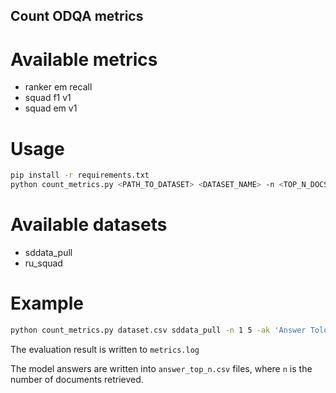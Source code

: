 ## Count ODQA metrics

# Available metrics

* ranker em recall
* squad f1 v1
* squad em v1

# Usage

```bash
pip install -r requirements.txt
python count_metrics.py <PATH_TO_DATASET> <DATASET_NAME> -n <TOP_N_DOCS_RANGE> -ak <ANSWER_KEY>
```

# Available datasets

* sddata_pull
* ru_squad

# Example
```bash
python count_metrics.py dataset.csv sddata_pull -n 1 5 -ak 'Answer Toloker 1'
```

The evaluation result is written to `metrics.log`

The model answers are written into `answer_top_n.csv` files, where `n` is the number of documents retrieved.
